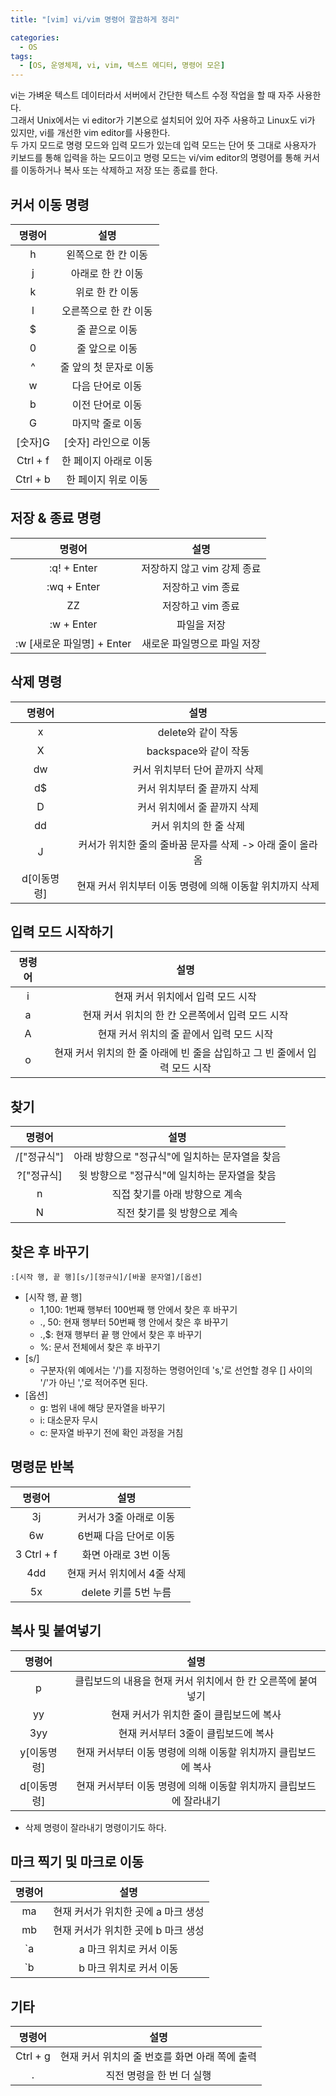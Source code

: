 ```yaml
---
title: "[vim] vi/vim 명령어 깔끔하게 정리"

categories:
  - OS
tags:
  - [OS, 운영체제, vi, vim, 텍스트 에디터, 명령어 모은]
---
```


vi는 가벼운 텍스트 데이터라서 서버에서 간단한 텍스트 수정 작업을 할 때 자주 사용한다.   
그래서 Unix에서는 vi editor가 기본으로 설치되어 있어 자주 사용하고 Linux도 vi가 있지만, vi를 개선한 vim editor를 사용한다.   
두 가지 모드로 명령 모드와 입력 모드가 있는데 입력 모드는 단어 뜻 그대로 사용자가 키보드를 통해 입력을 하는 모드이고 명령 모드는 vi/vim editor의 명령어를 통해 커서를 이동하거나 복사 또는 삭제하고 저장 또는 종료를 한다.   

## 커서 이동 명령

|명령어|설명|   
|:---:|:---:|   
|h|왼쪽으로 한 칸 이동|   
|j|아래로 한 칸 이동|   
|k|위로 한 칸 이동|   
|l|오른쪽으로 한 칸 이동|   
|$|줄 끝으로 이동|   
|0|줄 앞으로 이동|   
|^|줄 앞의 첫 문자로 이동|   
|w|다음 단어로 이동|   
|b|이전 단어로 이동|   
|G|마지막 줄로 이동|   
|[숫자]G|[숫자] 라인으로 이동|   
|Ctrl + f|한 페이지 아래로 이동|   
|Ctrl + b|한 페이지 위로 이동|   

## 저장 & 종료 명령

|명령어|설명|   
|:---:|:---:|   
| :q! + Enter | 저장하지 않고 vim 강제 종료 |   
| :wq + Enter | 저장하고 vim 종료 |   
| ZZ | 저장하고 vim 종료 |   
| :w + Enter | 파일을 저장 |   
| :w [새로운 파일명] + Enter | 새로운 파일명으로 파일 저장 |   

## 삭제 명령

|명령어|설명|   
|:---:|:---:|   
| x | delete와 같이 작동 |   
| X | backspace와 같이 작동 |   
| dw | 커서 위치부터 단어 끝까지 삭제 |   
| d$ | 커서 위치부터 줄 끝까지 삭제 |   
| D | 커서 위치에서 줄 끝까지 삭제 |   
| dd | 커서 위치의 한 줄 삭제 |   
| J | 커서가 위치한 줄의 줄바꿈 문자를 삭제 -> 아래 줄이 올라옴 |   
| d[이동명령] | 현재 커서 위치부터 이동 명령에 의해 이동할 위치까지 삭제 |   

## 입력 모드 시작하기

|명령어|설명|   
|:---:|:---:|   
| i | 현재 커서 위치에서 입력 모드 시작 |   
| a | 현재 커서 위치의 한 칸 오른쪽에서 입력 모드 시작 |   
| A | 현재 커서 위치의 줄 끝에서 입력 모드 시작 |   
| o | 현재 커서 위치의 한 줄 아래에 빈 줄을 삽입하고 그 빈 줄에서 입력 모드 시작 |   

## 찾기

|명령어|설명|   
|:---:|:---:|   
| /["정규식"] | 아래 방향으로 "정규식"에 일치하는 문자열을 찾음 |   
| ?["정규식] | 윗 방향으로 "정규식"에 일치하는 문자열을 찾음 |   
| n | 직접 찾기를 아래 방향으로 계속 |   
| N | 직전 찾기를 윗 방향으로 계속 |   

## 찾은 후 바꾸기

```
:[시작 행, 끝 행][s/][정규식]/[바꿀 문자열]/[옵션]
```

- [시작 행, 끝 행]
  - 1,100: 1번째 행부터 100번째 행 안에서 찾은 후 바꾸기
  - ., 50: 현재 행부터 50번째 행 안에서 찾은 후 바꾸기
  - .,$: 현재 행부터 끝 행 안에서 찾은 후 바꾸기
  - %: 문서 전체에서 찾은 후 바꾸기
- [s/]
  - 구분자(위 예에서는 '/')를 지정하는 명령어인데 's,'로 선언할 경우 [] 사이의 '/'가 아닌 ','로 적어주면 된다.
- [옵션]
  - g: 범위 내에 해당 문자열을 바꾸기
  - i: 대소문자 무시
  - c: 문자열 바꾸기 전에 확인 과정을 거침

## 명령문 반복

|명령어|설명|   
|:---:|:---:|   
| 3j | 커서가 3줄 아래로 이동 |   
| 6w | 6번째 다음 단어로 이동 |   
| 3 Ctrl + f | 화면 아래로 3번 이동 |   
| 4dd | 현재 커서 위치에서 4줄 삭제 |   
| 5x | delete 키를 5번 누름 |   

## 복사 및 붙여넣기

|명령어|설명|   
|:---:|:---:|   
| p | 클립보드의 내용을 현재 커서 위치에서 한 칸 오른쪽에 붙여넣기 |   
| yy | 현재 커서가 위치한 줄이 클립보드에 복사 |   
| 3yy | 현재 커서부터 3줄이 클립보드에 복사 |   
| y[이동명령] | 현재 커서부터 이동 명령에 의해 이동할 위치까지 클립보드에 복사 |   
| d[이동명령] | 현재 커서부터 이동 명령에 의해 이동할 위치까지 클립보드에 잘라내기 |   

- 삭제 명령이 잘라내기 명령이기도 하다.

## 마크 찍기 및 마크로 이동

|명령어|설명|   
|:---:|:---:|   
| ma | 현재 커서가 위치한 곳에 a 마크 생성 |   
| mb | 현재 커서가 위치한 곳에 b 마크 생성 |   
| `a | a 마크 위치로 커서 이동 |   
| `b | b 마크 위치로 커서 이동 |   

## 기타

|명령어|설명|   
|:---:|:---:|   
| Ctrl + g | 현재 커서 위치의 줄 번호를 화면 아래 쪽에 출력 |   
| . | 직전 명령을 한 번 더 실행 |   